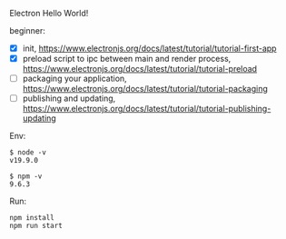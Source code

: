 Electron Hello World!

beginner: 

- [x] init, https://www.electronjs.org/docs/latest/tutorial/tutorial-first-app
- [x] preload script to ipc between main and render process, https://www.electronjs.org/docs/latest/tutorial/tutorial-preload
- [ ] packaging your application, https://www.electronjs.org/docs/latest/tutorial/tutorial-packaging
- [ ] publishing and updating, https://www.electronjs.org/docs/latest/tutorial/tutorial-publishing-updating

Env:

```shell
$ node -v
v19.9.0

$ npm -v
9.6.3
```

Run:

```shell
npm install 
npm run start
```